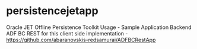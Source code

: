 # persistencejetapp
Oracle JET Offline Persistence Toolkit Usage - Sample Application
Backend ADF BC REST for this client side implementation - https://github.com/abaranovskis-redsamurai/ADFBCRestApp
